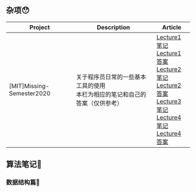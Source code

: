 







## 杂项😯
| Project                   | Description                                                  | Article                                                      |
| ------------------------- | ------------------------------------------------------------ | ------------------------------------------------------------ |
| [MIT]Missing-Semester2020 | 关于程序员日常的一些基本工具的使用<br>本栏为相应的笔记和自己的答案（仅供参考） | [Lecture1笔记](https://github.com/coderhare/missing-semester-2020exersices/blob/main/Lecture1/%E7%AC%94%E8%AE%B0.md)<br>                                  [Lecture1答案](https://github.com/coderhare/missing-semester-2020exersices/blob/main/Lecture1/Lecture1_answer.md)<br>                                     [Lecture2笔记](https://github.com/coderhare/missing-semester-2020exersices/blob/main/Lecture2/Lecture2%E7%AC%94%E8%AE%B0.md)<br>[Lecture2答案](https://github.com/coderhare/missing-semester-2020exersices/blob/main/Lecture2/Lecture2_answer.md)<br>[Lecture3笔记](https://github.com/coderhare/missing-semester-2020exersices/blob/main/Lecture3/Lecture3%E7%AC%94%E8%AE%B0.md)<br>[Lecture4笔记](https://github.com/coderhare/missing-semester-2020exersices/blob/main/Lecture4/Lecture4%E7%AC%94%E8%AE%B0.md)<br>[Lecture4答案](https://github.com/coderhare/missing-semester-2020exersices/blob/main/Lecture4/Lecture4-answer.md)|


## 算法笔记📒

### 数据结构篇🌂
